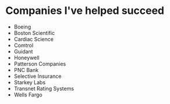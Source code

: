 # Companies I've helped succeed

* Boeing
* Boston Scientific
* Cardiac Science
* Comtrol
* Guidant
* Honeywell
* Patterson Companies
* PNC Bank
* Selective Insurance
* Starkey Labs
* Transnet Rating Systems
* Wells Fargo
